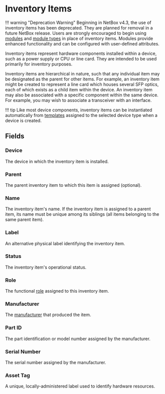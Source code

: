# Inventory Items

!!! warning "Deprecation Warning"
    Beginning in NetBox v4.3, the use of inventory items has been deprecated. They are planned for removal in a future NetBox release. Users are strongly encouraged to begin using [modules](./module.md) and [module types](./moduletype.md) in place of inventory items. Modules provide enhanced functionality and can be configured with user-defined attributes.

Inventory items represent hardware components installed within a device, such as a power supply or CPU or line card. They are intended to be used primarily for inventory purposes.

Inventory items are hierarchical in nature, such that any individual item may be designated as the parent for other items. For example, an inventory item might be created to represent a line card which houses several SFP optics, each of which exists as a child item within the device. An inventory item may also be associated with a specific component within the same device. For example, you may wish to associate a transceiver with an interface.

!!! tip
    Like most device components, inventory items can be instantiated automatically from [templates](./inventoryitemtemplate.md) assigned to the selected device type when a device is created.

## Fields

### Device

The device in which the inventory item is installed.

### Parent

The parent inventory item to which this item is assigned (optional).

### Name

The inventory item's name. If the inventory item is assigned to a parent item, its name must be unique among its siblings (all items belonging to the same parent item).

### Label

An alternative physical label identifying the inventory item.

### Status

The inventory item's operational status.

### Role

The functional [role](./inventoryitemrole.md) assigned to this inventory item.

### Manufacturer

The [manufacturer](./manufacturer.md) that produced the item.

### Part ID

The part identification or model number assigned by the manufacturer.

### Serial Number

The serial number assigned by the manufacturer.

### Asset Tag

A unique, locally-administered label used to identify hardware resources.
